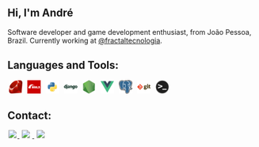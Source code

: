 ## Hi, I'm André

Software developer and game development enthusiast, from João Pessoa, Brazil. Currently working at [@fractaltecnologia](https://github.com/fractaltecnologia/).


## Languages and Tools:

<code><img height="27" style="margin: 0 3px" src="https://raw.githubusercontent.com/github/explore/80688e429a7d4ef2fca1e82350fe8e3517d3494d/topics/ruby/ruby.png"></code>
<code><img height="27" style="margin: 0 3px" src="https://raw.githubusercontent.com/github/explore/80688e429a7d4ef2fca1e82350fe8e3517d3494d/topics/rails/rails.png"></code>
<code><img height="27" style="margin: 0 3px" src="https://raw.githubusercontent.com/github/explore/80688e429a7d4ef2fca1e82350fe8e3517d3494d/topics/python/python.png"></code>
<code><img height="27" style="margin: 0 3px" src="https://raw.githubusercontent.com/github/explore/80688e429a7d4ef2fca1e82350fe8e3517d3494d/topics/django/django.png"></code>
<code><img height="27" style="margin: 0 3px" src="https://raw.githubusercontent.com/github/explore/80688e429a7d4ef2fca1e82350fe8e3517d3494d/topics/nodejs/nodejs.png"></code>
<code><img height="27" style="margin: 0 3px" src="https://raw.githubusercontent.com/github/explore/80688e429a7d4ef2fca1e82350fe8e3517d3494d/topics/vue/vue.png"></code>
<code><img height="27" style="margin: 0 3px" src="https://raw.githubusercontent.com/github/explore/80688e429a7d4ef2fca1e82350fe8e3517d3494d/topics/postgresql/postgresql.png"></code>
<code><img height="27" style="margin: 0 3px" src="https://raw.githubusercontent.com/github/explore/80688e429a7d4ef2fca1e82350fe8e3517d3494d/topics/git/git.png"></code>
<code><img height="27" style="margin: 0 3px" src="https://raw.githubusercontent.com/github/explore/80688e429a7d4ef2fca1e82350fe8e3517d3494d/topics/terminal/terminal.png"></code>


## Contact:

<a href="https://twitter.com/andreealencar">
  <img width="27px" style="margin: 0 2px" src="https://cdn.jsdelivr.net/npm/simple-icons@v3/icons/twitter.svg" />
</a>
<a href="https://www.linkedin.com/in/andreealencar/">
  <img width="27px" style="margin: 0 5px" src="https://cdn.jsdelivr.net/npm/simple-icons@v3/icons/linkedin.svg" />
</a>
<a href="https://t.me/andreealencar">
  <img width="27px" style="margin: 0 5px" src="https://cdn.jsdelivr.net/npm/simple-icons@v3/icons/telegram.svg" />
</a>
